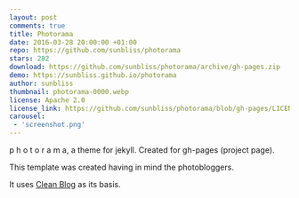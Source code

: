 ```yaml
---
layout: post
comments: true
title: Photorama
date: 2016-03-28 20:00:00 +01:00
repo: https://github.com/sunbliss/photorama
stars: 282
download: https://github.com/sunbliss/photorama/archive/gh-pages.zip
demo: https://sunbliss.github.io/photorama
author: sunbliss
thumbnail: photorama-0000.webp
license: Apache 2.0
license_link: https://github.com/sunbliss/photorama/blob/gh-pages/LICENSE
carousel:
 - 'screenshot.png'
---
```


p h o t o r a m a, a theme for jekyll. Created for gh-pages (project page).

This template was created having in mind the photobloggers.

It uses [Clean Blog](https://github.com/BlackrockDigital/startbootstrap-clean-blog-jekyll) as its basis.
